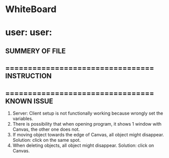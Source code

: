 # WhiteBoard
user: 
user: 
=================================
SUMMERY OF FILE
----------------
=================================
INSTRUCTION
------------
=================================
KNOWN ISSUE
-----------
1. Server: Client setup is not functionally working because wrongly set the variables.
2. There is possibility that when opening program, it shows 1 window with Canvas, the other one does not.
3. If moving object towards the edge of Canvas, all object might disappear.
   Solution: click on the same spot.
4. When deleting objects, all object might disappear.
   Solution: click on Canvas.

